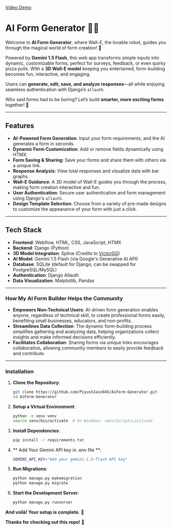 [Video Demo]([https://youtu.be/3MMPFYyVi6s](https://www.youtube.com/watch?v=BwdE1ur-c00))
# AI Form Generator 🤖📝  

Welcome to **AI Form Generator**, where Wall-E, the lovable robot, guides you through the magical world of form creation! 🚀  

Powered by **Gemini 1.5 Flash**, this web app transforms simple inputs into dynamic, customizable forms, perfect for surveys, feedback, or even quirky pizza polls. With a **3D Wall-E model** keeping you entertained, form-building becomes fun, interactive, and engaging.  

Users can **generate, edit, save, and analyze responses**—all while enjoying seamless authentication with Django’s `allauth`.  

Who said forms had to be boring? Let’s build **smarter, more exciting forms** together! 🎉 

---

## Features
- **AI-Powered Form Generation**: Input your form requirements, and the AI generates a form in seconds.
- **Dynamic Form Customization**: Add or remove fields dynamically using HTMX.
- **Form Saving & Sharing**: Save your forms and share them with others via a unique link.
- **Response Analysis**: View total responses and visualize data with bar graphs.
- **Wall-E Guidance**: A 3D model of Wall-E guides you through the process, making form creation interactive and fun.
- **User Authentication**: Secure user authentication and form management using Django's `allauth`.
- **Design Template Selection**: Choose from a variety of pre-made designs to customize the appearance of your form with just a click.

--- 

## Tech Stack
- **Frontend**: Webflow, HTML, CSS, JavaScript, HTMX
- **Backend**: Django (Python)
- **3D Model Integration**: Spline (Credits to [VictorGG](https://app.spline.design/community/file/9246a5ca-7437-4bc7-9f6e-58b84d4e932f))
- **AI Model**: Gemini 1.5 Flash (via Google's Generative AI API)
- **Database**: SQLite (default for Django, can be swapped for PostgreSQL/MySQL)
- **Authentication**: Django Allauth
- **Data Visualization**: Matplotlib, Pandas

---

### How My AI Form Builder Helps the Community

- **Empowers Non-Technical Users**: AI-driven form generation enables anyone, regardless of technical skill, to create professional forms easily, benefiting small businesses, educators, and non-profits.
- **Streamlines Data Collection**: The dynamic form-building process simplifies gathering and analyzing data, helping organizations collect insights and make informed decisions efficiently.
- **Facilitates Collaboration**: Sharing forms via unique links encourages collaboration, allowing community members to easily provide feedback and contribute.
  
---

### Installation
1. **Clone the Repository**:
   ```bash
   git clone https://github.com/PiyushJain045/AiForm-Generator.git
   cd AiForm-Generator

2. **Setup a Virtual Environment**:
   ```bash
   python -m venv venv
   source venv/bin/activate  # On Windows: venv\Scripts\activate

3. **Install Dependencies**:
   ```bash
   pip install -r requirements.txt

4. ** Add Your Gemini API key in .env file **:
   ```bash
   GEMINI_API_KEY="Add your gemini-1.5-flash API key"

5. **Run Migrations**:
   ```bash
   python manage.py makemigration
   python manage.py migrate

6. **Start the Development Server**:
   ```bash
   python manage.py runserver

**And voilà! Your setup is complete.** 🎉  

**Thanks for checking out this repo!** 🙌  

